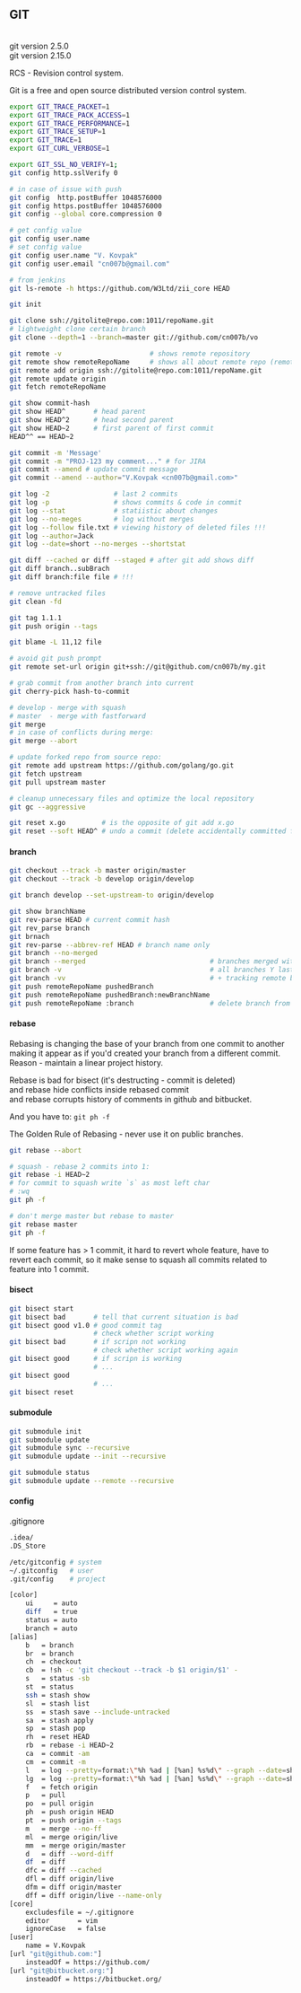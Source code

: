 GIT
-

<br>git version 2.5.0
<br>git version 2.15.0

RCS - Revision control system.

Git is a free and open source distributed version control system.

````sh
export GIT_TRACE_PACKET=1
export GIT_TRACE_PACK_ACCESS=1
export GIT_TRACE_PERFORMANCE=1
export GIT_TRACE_SETUP=1
export GIT_TRACE=1
export GIT_CURL_VERBOSE=1

export GIT_SSL_NO_VERIFY=1;
git config http.sslVerify 0

# in case of issue with push
git config  http.postBuffer 1048576000
git config https.postBuffer 1048576000
git config --global core.compression 0

# get config value
git config user.name
# set config value
git config user.name "V. Kovpak"
git config user.email "cn007b@gmail.com"

# from jenkins
git ls-remote -h https://github.com/W3Ltd/zii_core HEAD

git init

git clone ssh://gitolite@repo.com:1011/repoName.git
# lightweight clone certain branch
git clone --depth=1 --branch=master git://github.com/cn007b/vo

git remote -v                      # shows remote repository
git remote show remoteRepoName     # shows all about remote repo (remote show origin)
git remote add origin ssh://gitolite@repo.com:1011/repoName.git
git remote update origin
git fetch remoteRepoName

git show commit-hash
git show HEAD^       # head parent
git show HEAD^2      # head second parent
git show HEAD~2      # first parent of first commit
HEAD^^ == HEAD~2

git commit -m 'Message'
git commit -m "PROJ-123 my comment..." # for JIRA
git commit --amend # update commit message
git commit --amend --author="V.Kovpak <cn007b@gmail.com>"

git log -2                # last 2 commits
git log -p                # shows commits & code in commit
git log --stat            # statiistic about changes
git log --no-meges        # log without merges
git log --follow file.txt # viewing history of deleted files !!!
git log --author=Jack
git log --date=short --no-merges --shortstat

git diff --cached or diff --staged # after git add shows diff
git diff branch..subBrach
git diff branch:file file # !!!

# remove untracked files
git clean -fd

git tag 1.1.1
git push origin --tags

git blame -L 11,12 file

# avoid git push prompt
git remote set-url origin git+ssh://git@github.com/cn007b/my.git

# grab commit from another branch into current
git cherry-pick hash-to-commit

# develop - merge with squash
# master  - merge with fastforward
git merge
# in case of conflicts during merge:
git merge --abort

# update forked repo from source repo:
git remote add upstream https://github.com/golang/go.git
git fetch upstream
git pull upstream master

# cleanup unnecessary files and optimize the local repository
git gc --aggressive

git reset x.go         # is the opposite of git add x.go
git reset --soft HEAD^ # undo a commit (delete accidentally committed file)
````

#### branch

````sh
git checkout --track -b master origin/master
git checkout --track -b develop origin/develop

git branch develop --set-upstream-to origin/develop

git show branchName
git rev-parse HEAD # current commit hash
git rev_parse branch
git brnach
git rev-parse --abbrev-ref HEAD # branch name only
git branch --no-merged
git branch --merged                               # branches merged with current
git branch -v                                     # all branches Y last branch commit
git branch -vv                                    # + tracking remote branch
git push remoteRepoName pushedBranch
git push remoteRepoName pushedBranch:newBranchName
git push remoteRepoName :branch                   # delete branch from remote repo
````

#### rebase

Rebasing is changing the base of your branch from one commit to another
making it appear as if you'd created your branch from a different commit.
Reason - maintain a linear project history.

Rebase is bad for bisect (it's destructing - commit is deleted)
<br>and rebase hide conflicts inside rebased commit
<br>and rebase corrupts history of comments in github and bitbucket.

And you have to: `git ph -f`

The Golden Rule of Rebasing - never use it on public branches.

````sh
git rebase --abort

# squash - rebase 2 commits into 1:
git rebase -i HEAD~2
# for commit to squash write `s` as most left char
# :wq
git ph -f

# don't merge master but rebase to master
git rebase master
git ph -f
````

If some feature has > 1 commit,
it hard to revert whole feature, have to revert each commit,
so it make sense to squash all commits related to feature into 1 commit.

#### bisect

````sh
git bisect start
git bisect bad       # tell that current situation is bad
git bisect good v1.0 # good commit tag
                     # check whether script working
git bisect bad       # if scripn not working
                     # check whether script working again
git bisect good      # if scripn is working
                     # ...
git bisect good
                     # ...
git bisect reset
````

#### submodule

````sh
git submodule init
git submodule update
git submodule sync --recursive
git submodule update --init --recursive

git submodule status
git submodule update --remote --recursive
````

#### config

.gitignore
````sh
.idea/
.DS_Store
````

````sh
/etc/gitconfig # system
~/.gitconfig   # user
.git/config    # project
````
````sh
[color]
    ui     = auto
    diff   = true
    status = auto
    branch = auto
[alias]
    b   = branch
    br  = branch
    ch  = checkout
    cb  = !sh -c 'git checkout --track -b $1 origin/$1' -
    s   = status -sb
    st  = status
    ssh = stash show
    sl  = stash list
    ss  = stash save --include-untracked
    sa  = stash apply
    sp  = stash pop
    rh  = reset HEAD
    rb  = rebase -i HEAD~2
    ca  = commit -am
    cm  = commit -m
    l   = log --pretty=format:\"%h %ad | [%an] %s%d\" --graph --date=short --no-merges
    lg  = log --pretty=format:\"%h %ad | [%an] %s%d\" --graph --date=short
    f   = fetch origin
    p   = pull
    po  = pull origin
    ph  = push origin HEAD
    pt  = push origin --tags
    m   = merge --no-ff
    ml  = merge origin/live
    mm  = merge origin/master
    d   = diff --word-diff
    df  = diff
    dfc = diff --cached
    dfl = diff origin/live
    dfm = diff origin/master
    dff = diff origin/live --name-only
[core]
    excludesfile = ~/.gitignore
    editor       = vim
    ignoreCase   = false
[user]
    name = V.Kovpak
[url "git@github.com:"]
    insteadOf = https://github.com/
[url "git@bitbucket.org:"]
    insteadOf = https://bitbucket.org/
````
